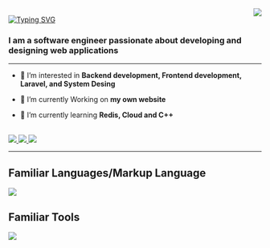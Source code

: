 <img align="right" src="https://visitor-badge.laobi.icu/badge?page_id=MhmdFayedh.MhmdFayedh" />


[![Typing SVG](http://readme-typing-svg.herokuapp.com?font=Fira+Code&weight=600&size=22&pause=1000&color=1A64F5&background=C4FF2800&width=435&lines=Hello+%E2%9C%A8;I'm+Mohammed+Fayedh)](https://git.io/typing-svg)

<h3>I am a software engineer passionate about developing and designing web applications </h3>
<hr />

- 👀 I’m interested in **Backend development, Frontend development, Laravel, and System Desing**  

- 🔭 I’m currently Working on **my own website**

- 🌱 I’m currently learning **Redis, Cloud and C++**

<br/>
<div>
  <a href="mailto:mhmdfayedh@gmail.com">
    <img src="https://img.shields.io/badge/Gmail-D14836?style=for-the-badge&logo=gmail&logoColor=white"></img>
  </a>

  <a href="www.linkedin.com/in/mhmdfayedh">
    <img src="https://img.shields.io/badge/LinkedIn-0077B5?style=for-the-badge&logo=linkedin&logoColor=white"></img>
  </a>

  
  <a href="https://twitter.com/MhmdFayedh">
    <img src="https://img.shields.io/badge/Twitter-1DA1F2?style=for-the-badge&logo=twitter&logoColor=white"></img>
  </a>
</div>

<hr/>

<h2>Familiar Languages/Markup Language</h2>
<div>
  <a href="https://skillicons.dev">
    <img src="https://skillicons.dev/icons?i=php,laravel,mysql,html,css,js,vue,tailwind,bootstrap,jquery" />
  </a>
</div>

<h2>Familiar Tools</h2>
<div>
  <a href="https://skillicons.dev">
    <img src="https://skillicons.dev/icons?i=git,github,docker,linux,vscode,webpack" />
  </a>
</div>



